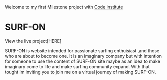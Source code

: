 Welcome to my first Milestone project with [Code institute](https://codeinstitute.net)<br> 
# SURF-ON

View the live project[HERE]

SURF-ON is website intended for passionate surfing enthuisiast ,and those who are about to become one.
It is an imaginary company but with intention for someone to use the content of SURF-ON site maybe as 
an idea to make imaginary come to life and make surfing community expand.
With that tought im inviting you to join me on a virtual journey of making SURF-ON.  
